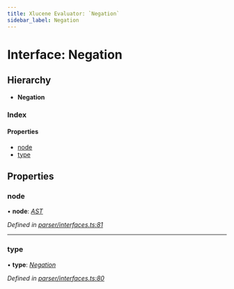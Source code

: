 ```yaml
---
title: Xlucene Evaluator: `Negation`
sidebar_label: Negation
---
```


# Interface: Negation

## Hierarchy

* **Negation**

### Index

#### Properties

* [node](negation.md#node)
* [type](negation.md#type)

## Properties

###  node

• **node**: *[AST](../overview.md#ast)*

*Defined in [parser/interfaces.ts:81](https://github.com/terascope/teraslice/blob/d3a803c3/packages/xlucene-evaluator/src/parser/interfaces.ts#L81)*

___

###  type

• **type**: *[Negation](../enums/asttype.md#negation)*

*Defined in [parser/interfaces.ts:80](https://github.com/terascope/teraslice/blob/d3a803c3/packages/xlucene-evaluator/src/parser/interfaces.ts#L80)*


